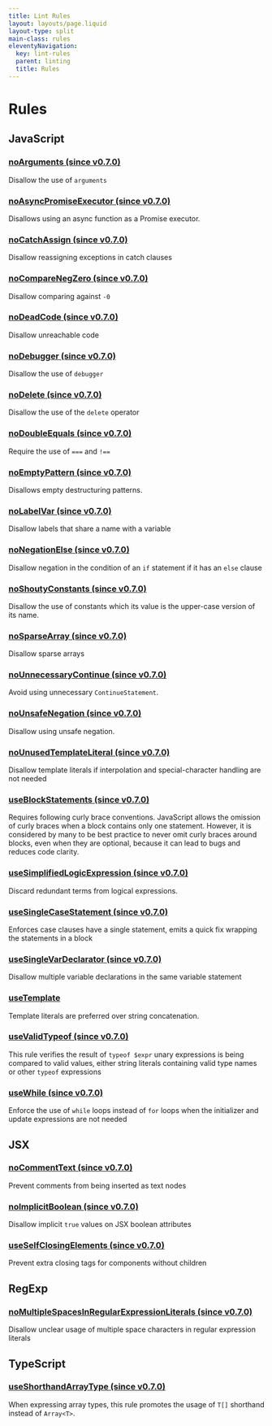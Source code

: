 ```yaml
---
title: Lint Rules
layout: layouts/page.liquid
layout-type: split
main-class: rules
eleventyNavigation:
  key: lint-rules
  parent: linting
  title: Rules
---
```


# Rules

<section>
<h2>JavaScript</h2>
<div class="rule">
<h3 data-toc-exclude id="noArguments">
	<a href="/docs/lint/rules/noArguments">noArguments (since v0.7.0)</a>
	<a class="header-anchor" href="#noArguments"></a>
</h3>
Disallow the use of <code>arguments</code>
</div>
<div class="rule">
<h3 data-toc-exclude id="noAsyncPromiseExecutor">
	<a href="/docs/lint/rules/noAsyncPromiseExecutor">noAsyncPromiseExecutor (since v0.7.0)</a>
	<a class="header-anchor" href="#noAsyncPromiseExecutor"></a>
</h3>
Disallows using an async function as a Promise executor.
</div>
<div class="rule">
<h3 data-toc-exclude id="noCatchAssign">
	<a href="/docs/lint/rules/noCatchAssign">noCatchAssign (since v0.7.0)</a>
	<a class="header-anchor" href="#noCatchAssign"></a>
</h3>
Disallow reassigning exceptions in catch clauses
</div>
<div class="rule">
<h3 data-toc-exclude id="noCompareNegZero">
	<a href="/docs/lint/rules/noCompareNegZero">noCompareNegZero (since v0.7.0)</a>
	<a class="header-anchor" href="#noCompareNegZero"></a>
</h3>
Disallow comparing against <code>-0</code>
</div>
<div class="rule">
<h3 data-toc-exclude id="noDeadCode">
	<a href="/docs/lint/rules/noDeadCode">noDeadCode (since v0.7.0)</a>
	<a class="header-anchor" href="#noDeadCode"></a>
</h3>
Disallow unreachable code
</div>
<div class="rule">
<h3 data-toc-exclude id="noDebugger">
	<a href="/docs/lint/rules/noDebugger">noDebugger (since v0.7.0)</a>
	<a class="header-anchor" href="#noDebugger"></a>
</h3>
Disallow the use of <code>debugger</code>
</div>
<div class="rule">
<h3 data-toc-exclude id="noDelete">
	<a href="/docs/lint/rules/noDelete">noDelete (since v0.7.0)</a>
	<a class="header-anchor" href="#noDelete"></a>
</h3>
Disallow the use of the <code>delete</code> operator
</div>
<div class="rule">
<h3 data-toc-exclude id="noDoubleEquals">
	<a href="/docs/lint/rules/noDoubleEquals">noDoubleEquals (since v0.7.0)</a>
	<a class="header-anchor" href="#noDoubleEquals"></a>
</h3>
Require the use of <code>===</code> and <code>!==</code>
</div>
<div class="rule">
<h3 data-toc-exclude id="noEmptyPattern">
	<a href="/docs/lint/rules/noEmptyPattern">noEmptyPattern (since v0.7.0)</a>
	<a class="header-anchor" href="#noEmptyPattern"></a>
</h3>
Disallows empty destructuring patterns.
</div>
<div class="rule">
<h3 data-toc-exclude id="noLabelVar">
	<a href="/docs/lint/rules/noLabelVar">noLabelVar (since v0.7.0)</a>
	<a class="header-anchor" href="#noLabelVar"></a>
</h3>
Disallow labels that share a name with a variable
</div>
<div class="rule">
<h3 data-toc-exclude id="noNegationElse">
	<a href="/docs/lint/rules/noNegationElse">noNegationElse (since v0.7.0)</a>
	<a class="header-anchor" href="#noNegationElse"></a>
</h3>
Disallow negation in the condition of an <code>if</code> statement if it has an <code>else</code> clause
</div>
<div class="rule">
<h3 data-toc-exclude id="noShoutyConstants">
	<a href="/docs/lint/rules/noShoutyConstants">noShoutyConstants (since v0.7.0)</a>
	<a class="header-anchor" href="#noShoutyConstants"></a>
</h3>
Disallow the use of constants which its value is the upper-case version of its name.
</div>
<div class="rule">
<h3 data-toc-exclude id="noSparseArray">
	<a href="/docs/lint/rules/noSparseArray">noSparseArray (since v0.7.0)</a>
	<a class="header-anchor" href="#noSparseArray"></a>
</h3>
Disallow sparse arrays
</div>
<div class="rule">
<h3 data-toc-exclude id="noUnnecessaryContinue">
	<a href="/docs/lint/rules/noUnnecessaryContinue">noUnnecessaryContinue (since v0.7.0)</a>
	<a class="header-anchor" href="#noUnnecessaryContinue"></a>
</h3>
Avoid using unnecessary <code>ContinueStatement</code>.
</div>
<div class="rule">
<h3 data-toc-exclude id="noUnsafeNegation">
	<a href="/docs/lint/rules/noUnsafeNegation">noUnsafeNegation (since v0.7.0)</a>
	<a class="header-anchor" href="#noUnsafeNegation"></a>
</h3>
Disallow using unsafe negation.
</div>
<div class="rule">
<h3 data-toc-exclude id="noUnusedTemplateLiteral">
	<a href="/docs/lint/rules/noUnusedTemplateLiteral">noUnusedTemplateLiteral (since v0.7.0)</a>
	<a class="header-anchor" href="#noUnusedTemplateLiteral"></a>
</h3>
Disallow template literals if interpolation and special-character handling are not needed
</div>
<div class="rule">
<h3 data-toc-exclude id="useBlockStatements">
	<a href="/docs/lint/rules/useBlockStatements">useBlockStatements (since v0.7.0)</a>
	<a class="header-anchor" href="#useBlockStatements"></a>
</h3>
Requires following curly brace conventions.
JavaScript allows the omission of curly braces when a block contains only one statement. However, it is considered by many to be best practice to never omit curly braces around blocks, even when they are optional, because it can lead to bugs and reduces code clarity.
</div>
<div class="rule">
<h3 data-toc-exclude id="useSimplifiedLogicExpression">
	<a href="/docs/lint/rules/useSimplifiedLogicExpression">useSimplifiedLogicExpression (since v0.7.0)</a>
	<a class="header-anchor" href="#useSimplifiedLogicExpression"></a>
</h3>
Discard redundant terms from logical expressions.
</div>
<div class="rule">
<h3 data-toc-exclude id="useSingleCaseStatement">
	<a href="/docs/lint/rules/useSingleCaseStatement">useSingleCaseStatement (since v0.7.0)</a>
	<a class="header-anchor" href="#useSingleCaseStatement"></a>
</h3>
Enforces case clauses have a single statement, emits a quick fix wrapping
the statements in a block
</div>
<div class="rule">
<h3 data-toc-exclude id="useSingleVarDeclarator">
	<a href="/docs/lint/rules/useSingleVarDeclarator">useSingleVarDeclarator (since v0.7.0)</a>
	<a class="header-anchor" href="#useSingleVarDeclarator"></a>
</h3>
Disallow multiple variable declarations in the same variable statement
</div>
<div class="rule">
<h3 data-toc-exclude id="useTemplate">
	<a href="/docs/lint/rules/useTemplate">useTemplate</a>
	<a class="header-anchor" href="#useTemplate"></a>
</h3>
Template literals are preferred over string concatenation.
</div>
<div class="rule">
<h3 data-toc-exclude id="useValidTypeof">
	<a href="/docs/lint/rules/useValidTypeof">useValidTypeof (since v0.7.0)</a>
	<a class="header-anchor" href="#useValidTypeof"></a>
</h3>
This rule verifies the result of <code>typeof $expr</code> unary expressions is being
compared to valid values, either string literals containing valid type
names or other <code>typeof</code> expressions
</div>
<div class="rule">
<h3 data-toc-exclude id="useWhile">
	<a href="/docs/lint/rules/useWhile">useWhile (since v0.7.0)</a>
	<a class="header-anchor" href="#useWhile"></a>
</h3>
Enforce the use of <code>while</code> loops instead of <code>for</code> loops when the
initializer and update expressions are not needed
</div>
</section>
<section>
<h2>JSX</h2>
<div class="rule">
<h3 data-toc-exclude id="noCommentText">
	<a href="/docs/lint/rules/noCommentText">noCommentText (since v0.7.0)</a>
	<a class="header-anchor" href="#noCommentText"></a>
</h3>
Prevent comments from being inserted as text nodes
</div>
<div class="rule">
<h3 data-toc-exclude id="noImplicitBoolean">
	<a href="/docs/lint/rules/noImplicitBoolean">noImplicitBoolean (since v0.7.0)</a>
	<a class="header-anchor" href="#noImplicitBoolean"></a>
</h3>
Disallow implicit <code>true</code> values on JSX boolean attributes
</div>
<div class="rule">
<h3 data-toc-exclude id="useSelfClosingElements">
	<a href="/docs/lint/rules/useSelfClosingElements">useSelfClosingElements (since v0.7.0)</a>
	<a class="header-anchor" href="#useSelfClosingElements"></a>
</h3>
Prevent extra closing tags for components without children
</div>
</section>
<section>
<h2>RegExp</h2>
<div class="rule">
<h3 data-toc-exclude id="noMultipleSpacesInRegularExpressionLiterals">
	<a href="/docs/lint/rules/noMultipleSpacesInRegularExpressionLiterals">noMultipleSpacesInRegularExpressionLiterals (since v0.7.0)</a>
	<a class="header-anchor" href="#noMultipleSpacesInRegularExpressionLiterals"></a>
</h3>
Disallow unclear usage of multiple space characters in regular expression literals
</div>
</section>
<section>
<h2>TypeScript</h2>
<div class="rule">
<h3 data-toc-exclude id="useShorthandArrayType">
	<a href="/docs/lint/rules/useShorthandArrayType">useShorthandArrayType (since v0.7.0)</a>
	<a class="header-anchor" href="#useShorthandArrayType"></a>
</h3>
When expressing array types, this rule promotes the usage of <code>T[]</code> shorthand instead of <code>Array&lt;T&gt;</code>.
</div>
</section>

